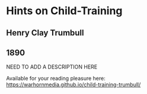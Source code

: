 # Hints on Child-Training

## Henry Clay Trumbull

## 1890

NEED TO ADD A DESCRIPTION HERE

Available for your reading pleasure here: https://warhornmedia.github.io/child-training-trumbull/
